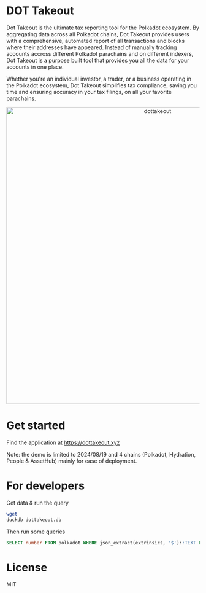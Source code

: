 # DOT Takeout

Dot Takeout is the ultimate tax reporting tool for the Polkadot ecosystem. By aggregating data across all Polkadot chains, Dot Takeout provides users with a comprehensive, automated report of all transactions and blocks where their addresses have appeared. Instead of manually tracking accounts accross different Polkadot parachains and on different indexers, Dot Takeout is a purpose built tool that provides you all the data for your accounts in one place. 

Whether you're an individual investor, a trader, or a business operating in the Polkadot ecosystem, Dot Takeout simplifies tax compliance, saving you time and ensuring accuracy in your tax filings, on all your favorite parachains.

<p align="center">
  <img width="773" alt="dottakeout" src="https://github.com/user-attachments/assets/ea82fd61-f8fc-4ada-9d37-79a9757cf69f">
</p>

# Get started

Find the application at https://dottakeout.xyz 

Note: the demo is limited to 2024/08/19 and 4 chains (Polkadot, Hydration, People & AssetHub) mainly for ease of deployment. 

# For developers

Get data & run the query

```bash
wget 
duckdb dottakeout.db 
```

Then run some queries

```sql 
SELECT number FROM polkadot WHERE json_extract(extrinsics, '$')::TEXT LIKE '%1Z6%';
```


# License

MIT
